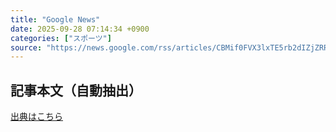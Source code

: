 ```yaml
---
title: "Google News"
date: 2025-09-28 07:14:34 +0900
categories: ["スポーツ"]
source: "https://news.google.com/rss/articles/CBMif0FVX3lxTE5rb2dIZjZRRGtGeE5Nb19ZbGw0R3FhY0FGSm1Vc3hKU3h2eENPQy1PQ0FpdExsdkFjTVRHODMwc0JXUVJRa0Q4UEpSX2Z1Z0txZVp1dmNDZzgtV0Y1eTZNVWRlOEpLR0JHTlRBajNpWUlKS2RMVWFJY2NWbDVVVVE?oc=5"
---
```


## 記事本文（自動抽出）
<body class="y0K44d EA71Tc" id="readabilityBody"></body>

[出典はこちら](https://news.google.com/rss/articles/CBMif0FVX3lxTE5rb2dIZjZRRGtGeE5Nb19ZbGw0R3FhY0FGSm1Vc3hKU3h2eENPQy1PQ0FpdExsdkFjTVRHODMwc0JXUVJRa0Q4UEpSX2Z1Z0txZVp1dmNDZzgtV0Y1eTZNVWRlOEpLR0JHTlRBajNpWUlKS2RMVWFJY2NWbDVVVVE?oc=5)
